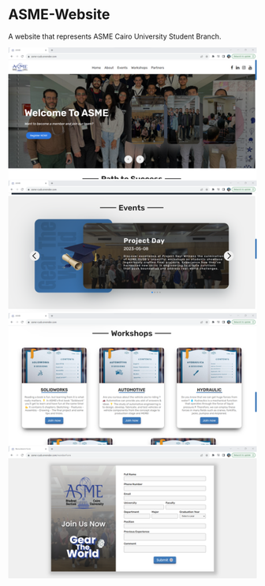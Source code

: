 # ASME-Website
A website that represents ASME Cairo University Student Branch.

<img src="Screenshots/1.png">
<img src="Screenshots/2.png">
<img src="Screenshots/3.png">
<img src="Screenshots/4.png">
